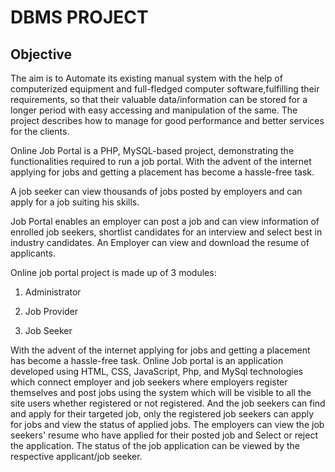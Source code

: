 # DBMS PROJECT

## Objective

The aim is to Automate its existing manual system with the help of computerized equipment and full-fledged computer software,fulfilling their requirements, so that their valuable data/information can be stored for a longer period with easy accessing and manipulation of the same. The project describes how to manage for good performance and better services for the clients.




Online Job Portal is a PHP, MySQL-based project, demonstrating the functionalities required to run a job portal. With the advent of the internet applying for jobs and getting a placement has become a hassle-free task.


A job seeker can view thousands of jobs posted by employers and can apply for a job suiting his skills.


Job Portal enables an employer can post a job and can view information of enrolled job seekers, shortlist candidates for an interview and select best in industry candidates. An Employer can view and download the resume of applicants.


Online job portal project is made up of 3 modules:
1. Administrator

2. Job Provider

3. Job Seeker


With the advent of the internet applying for jobs and getting a placement has become a hassle-free task. Online Job portal is an application developed using HTML, CSS, JavaScript, Php, and MySql technologies which connect employer and job seekers where employers register themselves and post jobs using the system which will be visible to all the site users whether registered or not registered. And the job seekers can find and apply for their targeted job, only the registered job seekers can apply for jobs and view the status of applied jobs. The employers can view the job seekers' resume who have applied for their posted job and Select or reject the application. The status of the job application can be viewed by the respective applicant/job seeker.
